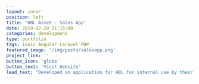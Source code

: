 ```yaml
---
layout: inner
position: left
title: 'HBL Asset - Sales App'
date: 2019-02-20 21:15:00
categories: development
type: portfolio
tags: Ionic Angular Laravel PHP
featured_image: '/img/posts/salesapp.png'
project_link: ''
button_icon: 'globe'
button_text: 'Visit Website'
lead_text: "Developed an application for HBL for internal use by their sales people and solved a challenge where they had to go into deep rural areas of Pakistan with no internet connectivity and the app would still have to function smoothly and sync with the servers upon internet availibility."
---
```

